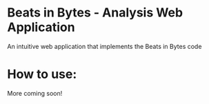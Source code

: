 # Beats in Bytes - Analysis Web Application
An intuitive web application that implements the Beats in Bytes code

# How to use:

More coming soon!

